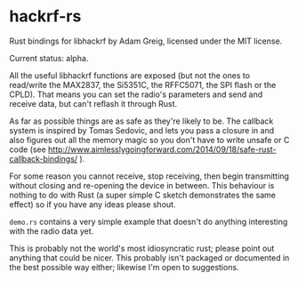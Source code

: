 # hackrf-rs
Rust bindings for libhackrf by Adam Greig, licensed under the MIT license.

Current status: alpha.

All the useful libhackrf functions are exposed (but not the ones to read/write
the MAX2837, the Si5351C, the RFFC5071, the SPI flash or the CPLD). That means
you can set the radio's parameters and send and receive data, but can't reflash
it through Rust.

As far as possible things are as safe as they're likely to be. The callback
system is inspired by Tomas Sedovic, and lets you pass a closure in and also
figures out all the memory magic so you don't have to write unsafe or C code
(see
http://www.aimlesslygoingforward.com/2014/09/18/safe-rust-callback-bindings/ ).

For some reason you cannot receive, stop receiving, then begin transmitting
without closing and re-opening the device in between. This behaviour is nothing
to do with Rust (a super simple C sketch demonstrates the same effect) so if
you have any ideas please shout.

`demo.rs` contains a very simple example that doesn't do anything interesting
with the radio data yet.

This is probably not the world's most idiosyncratic rust; please point out
anything that could be nicer. This probably isn't packaged or documented in the
best possible way either; likewise I'm open to suggestions.
